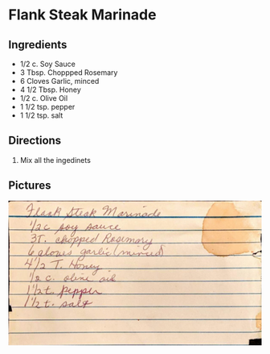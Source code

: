 Flank  Steak Marinade
======================================================

Ingredients
------------------------------------------------------

* 1/2 c. Soy Sauce
* 3 Tbsp. Choppped Rosemary
* 6 Cloves Garlic, minced
* 4 1/2 Tbsp. Honey
* 1/2 c. Olive Oil
* 1 1/2 tsp. pepper
* 1 1/2 tsp. salt

Directions
------------------------------------------------------

1. Mix all the ingedinets

Pictures
-----------------------------------------------------

![Original Recipe](./imgs/flanksteakmarinade.jpg)
